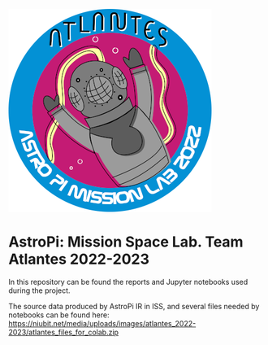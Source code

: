 ![Team Atlantes logo](images/atlantes_v2.png)

# AstroPi: Mission Space Lab. Team Atlantes 2022-2023

In this repository can be found the reports and Jupyter notebooks used during the project.

The source data produced by AstroPi IR in ISS, and several files needed by notebooks can be found here: https://niubit.net/media/uploads/images/atlantes_2022-2023/atlantes_files_for_colab.zip

